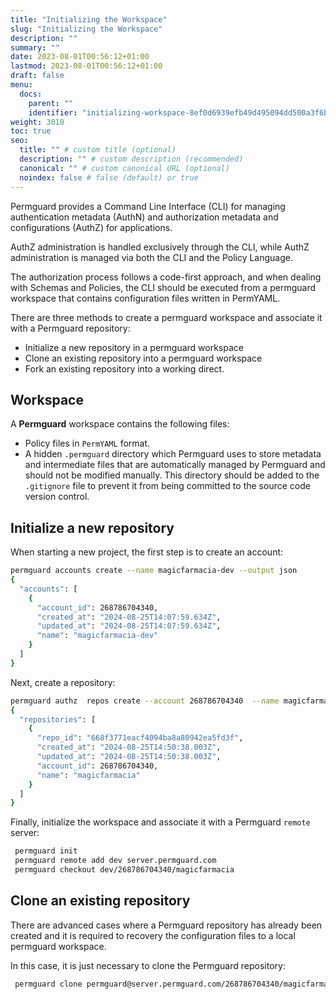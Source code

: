 ```yaml
---
title: "Initializing the Workspace"
slug: "Initializing the Workspace"
description: ""
summary: ""
date: 2023-08-01T00:56:12+01:00
lastmod: 2023-08-01T00:56:12+01:00
draft: false
menu:
  docs:
    parent: ""
    identifier: "initializing-workspace-8ef0d6939efb49d495094dd500a3f6bb"
weight: 3010
toc: true
seo:
  title: "" # custom title (optional)
  description: "" # custom description (recommended)
  canonical: "" # custom canonical URL (optional)
  noindex: false # false (default) or true
---
```


Permguard provides a Command Line Interface (CLI) for managing authentication metadata (AuthN) and authorization metadata and configurations (AuthZ) for applications.

AuthZ administration is handled exclusively through the CLI, while AuthZ administration is managed via both the CLI and the Policy Language.

The authorization process follows a code-first approach, and when dealing with Schemas and Policies, the CLI should be executed from a permguard workspace that contains configuration files written in PermYAML.

There are three methods to create a permguard workspace and associate it with a Permguard repository:

- Initialize a new repository in a permguard workspace
- Clone an existing repository into a permguard workspace
- Fork an existing repository into a working direct.

## Workspace

A **Permguard** workspace contains the following files:

- Policy files in `PermYAML` format.
- A hidden `.permguard` directory which Permguard uses to store metadata and intermediate files that are automatically managed by Permguard and should not be modified manually. This directory should be added to the `.gitignore` file to prevent it from being committed to the source code version control.

## Initialize a new repository

When starting a new project, the first step is to create an account:

```bash
permguard accounts create --name magicfarmacia-dev --output json
{
  "accounts": [
    {
      "account_id": 268786704340,
      "created_at": "2024-08-25T14:07:59.634Z",
      "updated_at": "2024-08-25T14:07:59.634Z",
      "name": "magicfarmacia-dev"
    }
  ]
}
```

Next, create a repository:

```bash
permguard authz  repos create --account 268786704340  --name magicfarmacia --output json
{
  "repositories": [
    {
      "repo_id": "668f3771eacf4094ba8a80942ea5fd3f",
      "created_at": "2024-08-25T14:50:38.003Z",
      "updated_at": "2024-08-25T14:50:38.003Z",
      "account_id": 268786704340,
      "name": "magicfarmacia"
    }
  ]
}
```

Finally, initialize the workspace and associate it with a Permguard `remote` server:

```bash
 permguard init
 permguard remote add dev server.permguard.com
 permguard checkout dev/268786704340/magicfarmacia
```

## Clone an existing repository

There are advanced cases where a Permguard repository has already been created and it is required to recovery the configuration files to a local permguard workspace.

In this case, it is just necessary to clone the Permguard repository:

```bash
 permguard clone permguard@server.permguard.com/268786704340/magicfarmacia
```
